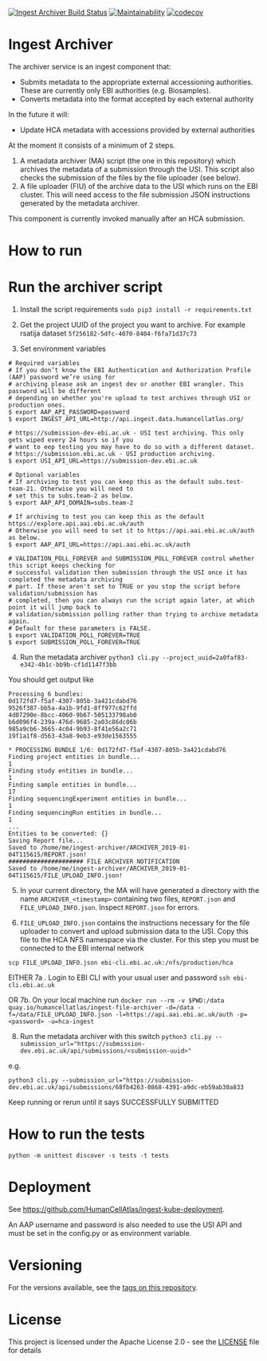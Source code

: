 [![Ingest Archiver Build Status](https://travis-ci.org/HumanCellAtlas/ingest-archiver.svg?branch=master)](https://travis-ci.org/HumanCellAtlas/ingest-archiver)
[![Maintainability](https://api.codeclimate.com/v1/badges/8ce423001595db4e6de7/maintainability)](https://codeclimate.com/github/HumanCellAtlas/ingest-archiver/maintainability)
[![codecov](https://codecov.io/gh/HumanCellAtlas/ingest-archiver/branch/master/graph/badge.svg)](https://codecov.io/gh/HumanCellAtlas/ingest-archiver)

# Ingest Archiver
The archiver service is an ingest component that:
- Submits metadata to the appropriate external accessioning authorities. These are currently only EBI authorities (e.g. Biosamples).
- Converts metadata into the format accepted by each external authority

In the future it will:
- Update HCA metadata with accessions provided by external authorities

At the moment it consists of a minimum of 2 steps.
1. A metadata archiver (MA) script (the one in this repository) which archives the metadata of a submission through the USI. This script also checks the submission of the files by the file uploader (see below).
1. A file uploader (FIU) of the archive data to the USI which runs on the EBI cluster. This will need access to the file submission JSON instructions generated by the metadata archiver.

This component is currently invoked manually after an HCA submission.

# How to run
# Run the archiver script
1. Install the script requirements
`sudo pip3 install -r requirements.txt`

2. Get the project UUID of the project you want to archive. For example rsatija dataset `5f256182-5dfc-4070-8404-f6fa71d37c73`

3. Set environment variables
```
# Required variables
# If you don’t know the EBI Authentication and Authorization Profile (AAP) password we’re using for 
# archiving please ask an ingest dev or another EBI wrangler. This password will be different
# depending on whether you're upload to test archives through USI or production ones.
$ export AAP_API_PASSWORD=password
$ export INGEST_API_URL=http://api.ingest.data.humancellatlas.org/

# https://submission-dev-ebi.ac.uk - USI test archiving. This only gets wiped every 24 hours so if you
# want to eep testing you may have to do so with a different dataset.
# https://submission.ebi.ac.uk - USI production archiving.
$ export USI_API_URL=https://submission-dev.ebi.ac.uk

# Optional variables
# If archiving to test you can keep this as the default subs.test-team-21. Otherwise you will need to
# set this to subs.team-2 as below.
$ export AAP_API_DOMAIN=subs.team-2

# If archiving to test you can keep this as the default https://explore.api.aai.ebi.ac.uk/auth
# Otherwise you will need to set it to https://api.aai.ebi.ac.uk/auth as below.
$ export AAP_API_URL=https://api.aai.ebi.ac.uk/auth

# VALIDATION_POLL_FOREVER and SUBMISSION_POLL_FOREVER control whether this script keeps checking for 
# successful validation then submission through the USI once it has completed the metadata archiving
# part. If these aren't set to TRUE or you stop the script before validation/submission has 
# completed, then you can always run the script again later, at which point it will jump back to 
# validation/submission polling rather than trying to archive metadata again. 
# Default for these parameters is FALSE.
$ export VALIDATION_POLL_FOREVER=TRUE
$ export SUBMISSION_POLL_FOREVER=TRUE
```

4. Run the metadata archiver
`python3 cli.py --project_uuid=2a0faf83-e342-4b1c-bb9b-cf1d1147f3bb`

You should get output like
```
Processing 6 bundles:
0d172fd7-f5af-4307-805b-3a421cdabd76
9526f387-bb5a-4a1b-9fd1-8ff977c62ffd
4d07290e-8bcc-4060-9b67-505133798ab0
b6d096f4-239a-476d-9685-2a03c86dc06b
985a9cb6-3665-4c04-9b93-8f41e56a2c71
19f1a1f8-d563-43a8-9eb3-e93de1563555

* PROCESSING BUNDLE 1/6: 0d172fd7-f5af-4307-805b-3a421cdabd76
Finding project entities in bundle...
1
Finding study entities in bundle...
1
Finding sample entities in bundle...
17
Finding sequencingExperiment entities in bundle...
1
Finding sequencingRun entities in bundle...
1
...
Entities to be converted: {}
Saving Report file...
Saved to /home/me/ingest-archiver/ARCHIVER_2019-01-04T115615/REPORT.json!
##################### FILE ARCHIVER NOTIFICATION
Saved to /home/me/ingest-archiver/ARCHIVER_2019-01-04T115615/FILE_UPLOAD_INFO.json!
```

5. In your current directory, the MA will have generated a directory with the name `ARCHIVER_<timestamp>` containing two files, `REPORT.json` and `FILE_UPLOAD_INFO.json`. Inspect `REPORT.json` for errors.

6. `FILE_UPLOAD_INFO.json` contains the instructions necessary for the file uploader to convert and upload submission data to the USI. Copy this file to the HCA NFS namespace via the cluster. For this step you must be connected to the EBI internal network

```scp FILE_UPLOAD_INFO.json ebi-cli.ebi.ac.uk:/nfs/production/hca```

EITHER
7a . Login to EBI CLI with your usual user and password
`ssh ebi-cli.ebi.ac.uk`
  
OR
7b. On your local machine run
`docker run --rm -v $PWD:/data quay.io/humancellatlas/ingest-file-archiver -d=/data -f=/data/FILE_UPLOAD_INFO.json -l=https://api.aai.ebi.ac.uk/auth -p=<password> -u=hca-ingest`

8. Run the metadata archiver with this switch
`python3 cli.py --submission_url="https://submission-dev.ebi.ac.uk/api/submissions/<submission-uuid>"`

e.g. 

`python3 cli.py --submission_url="https://submission-dev.ebi.ac.uk/api/submissions/68fb4263-0868-4391-a9dc-eb59ab30a833`

Keep running or rerun until it says SUCCESSFULLY SUBMITTED

# How to run the tests

```
python -m unittest discover -s tests -t tests

```

# Deployment
See https://github.com/HumanCellAtlas/ingest-kube-deployment.

An AAP username and password is also needed to use the USI API and must be set in the config.py or as environment variable.

# Versioning

For the versions available, see the [tags on this repository](https://github.com/HumanCellAtlas/ingest-archiver/tags).

# License

This project is licensed under the Apache License 2.0 - see the [LICENSE](LICENSE) file for details
